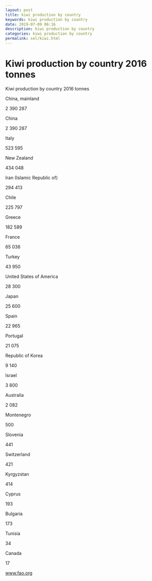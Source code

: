 ```yaml
---
layout: post
title: kiwi production by country 
keywords: kiwi production by country
date: 2019-07-09 06:16
description: kiwi production by country
categories: kiwi production by country
permalink: sel/kiwi.html
---
```


# Kiwi production by country 2016 tonnes 




Kiwi production by country 2016 tonnes 








China, mainland


2 390 287






China


2 390 287






Italy


523 595






New Zealand


434 048






Iran (Islamic Republic of)


294 413






Chile


225 797






Greece


182 589






France


65 036






Turkey


43 950






United States of America


28 300






Japan


25 600






Spain


22 965






Portugal


21 075






Republic of Korea


9 140






Israel


3 800






Australia


2 082






Montenegro


500






Slovenia


441






Switzerland


421






Kyrgyzstan


414






Cyprus


193






Bulgaria


173






Tunisia


34






Canada


17









www.fao.org 


			
